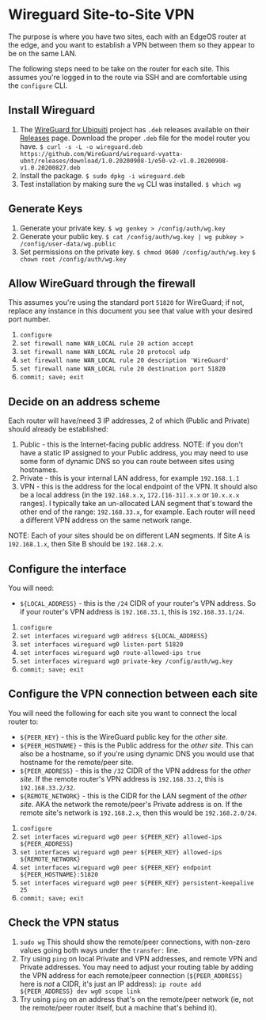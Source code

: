 # Wireguard Site-to-Site VPN

The purpose is where you have two sites, each with an EdgeOS router at the edge,
and you want to establish a VPN between them so they appear to be on the same
LAN.

The following steps need to be take on the router for each site. This assumes
you're logged in to the route via SSH and are comfortable using the `configure`
CLI.

## Install Wireguard

1. The [WireGuard for Ubiquiti](https://github.com/WireGuard/wireguard-vyatta-ubnt) project has
`.deb` releases available on their
[Releases](https://github.com/WireGuard/wireguard-vyatta-ubnt/releases) page.
Download the proper `.deb` file for the model router you have.
   `$ curl -s -L -o wireguard.deb
   https://github.com/WireGuard/wireguard-vyatta-ubnt/releases/download/1.0.20200908-1/e50-v2-v1.0.20200908-v1.0.20200827.deb`
1. Install the package.
   `$ sudo dpkg -i wireguard.deb`
1. Test installation by making sure the `wg` CLI was installed.
   `$ which wg`

## Generate Keys

1. Generate your private key.
   `$ wg genkey > /config/auth/wg.key`
1. Generate your public key.
   `$ cat /config/auth/wg.key | wg pubkey > /config/user-data/wg.public`
1. Set permissions on the private key.
   `$ chmod 0600 /config/auth/wg.key`
   `$ chown root /config/auth/wg.key`

## Allow WireGuard through the firewall

This assumes you're using the standard port `51820` for WireGuard; if not,
replace any instance in this document you see that value with your desired port
number.

1. `configure`
1. `set firewall name WAN_LOCAL rule 20 action accept`
1. `set firewall name WAN_LOCAL rule 20 protocol udp`
1. `set firewall name WAN_LOCAL rule 20 description 'WireGuard'`
1. `set firewall name WAN_LOCAL rule 20 destination port 51820`
1. `commit; save; exit`

## Decide on an address scheme

Each router will have/need 3 IP addresses, 2 of which (Public and Private)
should already be established:
1. Public - this is the Internet-facing public address. NOTE: if you don't have
a static IP assigned to your Public address, you may need to use some form of
dynamic DNS so you can route between sites using hostnames.
1. Private - this is your internal LAN address, for example `192.168.1.1`
1. VPN - this is the address for the local endpoint of the VPN. It should also
be a local address (in the `192.168.x.x`, `172.[16-31].x.x` or `10.x.x.x`
ranges). I typically take an un-allocated LAN segment that's toward the other
end of the range: `192.168.33.x`, for example. Each router will need a different
VPN address on the same network range.

NOTE: Each of your sites should be on different LAN segments. If Site A is
`192.168.1.x`, then Site B should be `192.168.2.x`.

## Configure the interface

You will need:
- `${LOCAL_ADDRESS}` - this is the `/24` CIDR of your router's VPN address. So
  if your router's VPN address is `192.168.33.1`, this is `192.168.33.1/24`.

1. `configure`
1. `set interfaces wireguard wg0 address ${LOCAL_ADDRESS}`
1. `set interfaces wireguard wg0 listen-port 51820`
1. `set interfaces wireguard wg0 route-allowed-ips true`
1. `set interfaces wireguard wg0 private-key /config/auth/wg.key`
1. `commit; save; exit`

## Configure the VPN connection between each site

You will need the following for each site you want to connect the local router
to:
- `${PEER_KEY}` - this is the WireGuard public key for the *other site*.
- `${PEER_HOSTNAME}` - this is the Public address for the *other site*. This can
  also be a hostname, so if you're using dynamic DNS you would use that
  hostname for the remote/peer site.
- `${PEER_ADDRESS}` - this is the `/32` CIDR of the VPN address for the *other
  site*. If the remote router's VPN address is `192.168.33.2`, this is
  `192.168.33.2/32`.
- `${REMOTE_NETWORK}` - this is the CIDR for the LAN segment of the *other
  site*. AKA the network the remote/peer's Private address is on. If the remote
  site's network is `192.168.2.x`, then this would be `192.168.2.0/24`.

1. `configure`
1. `set interfaces wireguard wg0 peer ${PEER_KEY} allowed-ips ${PEER_ADDRESS}`
1. `set interfaces wireguard wg0 peer ${PEER_KEY} allowed-ips ${REMOTE_NETWORK}`
1. `set interfaces wireguard wg0 peer ${PEER_KEY} endpoint
${PEER_HOSTNAME}:51820`
1. `set interfaces wireguard wg0 peer ${PEER_KEY} persistent-keepalive 25`
1. `commit; save; exit`

## Check the VPN status

1. `sudo wg`
   This should show the remote/peer connections, with non-zero values going both
   ways under the `transfer:` line.
1. Try using `ping` on local Private and VPN addresses, and remote VPN and
Private addresses. You may need to adjust your routing table by adding the VPN
address for each remote/peer connection (`${PEER_ADDRESS}` here is *not* a CIDR,
it's just an IP address):
   `ip route add ${PEER_ADDRESS} dev wg0 scope link`
1. Try using `ping` on an address that's on the remote/peer network (ie, not the
remote/peer router itself, but a machine that's behind it).
